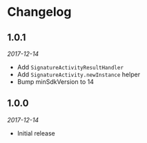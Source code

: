 # Changelog

## 1.0.1

_2017-12-14_

 * Add `SignatureActivityResultHandler`
 * Add `SignatureActivity.newInstance` helper
 * Bump minSdkVersion to 14

## 1.0.0

_2017-12-14_

 * Initial release